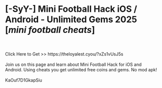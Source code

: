 # [-SyY-] Mini Football Hack iOS / Android - Unlimited Gems 2025 [*mini football cheats*]
<br>
<br>Click Here to Get >> https://theloyalest.cyou/?xZs1vUsJ5s
<br>
<br>Join us on this page and learn about Mini Football Hack for iOS and Android. Using cheats you get unlimited free coins and gems. No mod apk!
<br>
<br>KaOuf7D1GkapSiu

